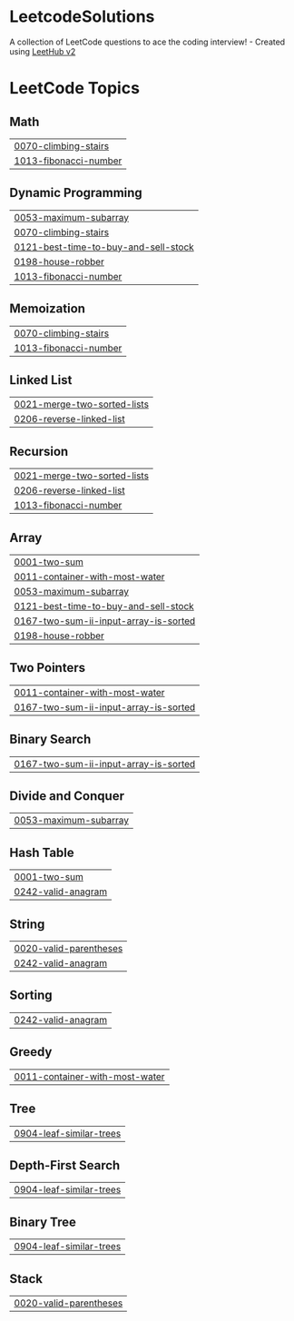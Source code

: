 # LeetcodeSolutions
A collection of LeetCode questions to ace the coding interview! - Created using [LeetHub v2](https://github.com/arunbhardwaj/LeetHub-2.0)

<!---LeetCode Topics Start-->
# LeetCode Topics
## Math
|  |
| ------- |
| [0070-climbing-stairs](https://github.com/Wiz-Rayyan/LeetcodeSolutions/tree/master/0070-climbing-stairs) |
| [1013-fibonacci-number](https://github.com/Wiz-Rayyan/LeetcodeSolutions/tree/master/1013-fibonacci-number) |
## Dynamic Programming
|  |
| ------- |
| [0053-maximum-subarray](https://github.com/Wiz-Rayyan/LeetcodeSolutions/tree/master/0053-maximum-subarray) |
| [0070-climbing-stairs](https://github.com/Wiz-Rayyan/LeetcodeSolutions/tree/master/0070-climbing-stairs) |
| [0121-best-time-to-buy-and-sell-stock](https://github.com/Wiz-Rayyan/LeetcodeSolutions/tree/master/0121-best-time-to-buy-and-sell-stock) |
| [0198-house-robber](https://github.com/Wiz-Rayyan/LeetcodeSolutions/tree/master/0198-house-robber) |
| [1013-fibonacci-number](https://github.com/Wiz-Rayyan/LeetcodeSolutions/tree/master/1013-fibonacci-number) |
## Memoization
|  |
| ------- |
| [0070-climbing-stairs](https://github.com/Wiz-Rayyan/LeetcodeSolutions/tree/master/0070-climbing-stairs) |
| [1013-fibonacci-number](https://github.com/Wiz-Rayyan/LeetcodeSolutions/tree/master/1013-fibonacci-number) |
## Linked List
|  |
| ------- |
| [0021-merge-two-sorted-lists](https://github.com/Wiz-Rayyan/LeetcodeSolutions/tree/master/0021-merge-two-sorted-lists) |
| [0206-reverse-linked-list](https://github.com/Wiz-Rayyan/LeetcodeSolutions/tree/master/0206-reverse-linked-list) |
## Recursion
|  |
| ------- |
| [0021-merge-two-sorted-lists](https://github.com/Wiz-Rayyan/LeetcodeSolutions/tree/master/0021-merge-two-sorted-lists) |
| [0206-reverse-linked-list](https://github.com/Wiz-Rayyan/LeetcodeSolutions/tree/master/0206-reverse-linked-list) |
| [1013-fibonacci-number](https://github.com/Wiz-Rayyan/LeetcodeSolutions/tree/master/1013-fibonacci-number) |
## Array
|  |
| ------- |
| [0001-two-sum](https://github.com/Wiz-Rayyan/LeetcodeSolutions/tree/master/0001-two-sum) |
| [0011-container-with-most-water](https://github.com/Wiz-Rayyan/LeetcodeSolutions/tree/master/0011-container-with-most-water) |
| [0053-maximum-subarray](https://github.com/Wiz-Rayyan/LeetcodeSolutions/tree/master/0053-maximum-subarray) |
| [0121-best-time-to-buy-and-sell-stock](https://github.com/Wiz-Rayyan/LeetcodeSolutions/tree/master/0121-best-time-to-buy-and-sell-stock) |
| [0167-two-sum-ii-input-array-is-sorted](https://github.com/Wiz-Rayyan/LeetcodeSolutions/tree/master/0167-two-sum-ii-input-array-is-sorted) |
| [0198-house-robber](https://github.com/Wiz-Rayyan/LeetcodeSolutions/tree/master/0198-house-robber) |
## Two Pointers
|  |
| ------- |
| [0011-container-with-most-water](https://github.com/Wiz-Rayyan/LeetcodeSolutions/tree/master/0011-container-with-most-water) |
| [0167-two-sum-ii-input-array-is-sorted](https://github.com/Wiz-Rayyan/LeetcodeSolutions/tree/master/0167-two-sum-ii-input-array-is-sorted) |
## Binary Search
|  |
| ------- |
| [0167-two-sum-ii-input-array-is-sorted](https://github.com/Wiz-Rayyan/LeetcodeSolutions/tree/master/0167-two-sum-ii-input-array-is-sorted) |
## Divide and Conquer
|  |
| ------- |
| [0053-maximum-subarray](https://github.com/Wiz-Rayyan/LeetcodeSolutions/tree/master/0053-maximum-subarray) |
## Hash Table
|  |
| ------- |
| [0001-two-sum](https://github.com/Wiz-Rayyan/LeetcodeSolutions/tree/master/0001-two-sum) |
| [0242-valid-anagram](https://github.com/Wiz-Rayyan/LeetcodeSolutions/tree/master/0242-valid-anagram) |
## String
|  |
| ------- |
| [0020-valid-parentheses](https://github.com/Wiz-Rayyan/LeetcodeSolutions/tree/master/0020-valid-parentheses) |
| [0242-valid-anagram](https://github.com/Wiz-Rayyan/LeetcodeSolutions/tree/master/0242-valid-anagram) |
## Sorting
|  |
| ------- |
| [0242-valid-anagram](https://github.com/Wiz-Rayyan/LeetcodeSolutions/tree/master/0242-valid-anagram) |
## Greedy
|  |
| ------- |
| [0011-container-with-most-water](https://github.com/Wiz-Rayyan/LeetcodeSolutions/tree/master/0011-container-with-most-water) |
## Tree
|  |
| ------- |
| [0904-leaf-similar-trees](https://github.com/Wiz-Rayyan/LeetcodeSolutions/tree/master/0904-leaf-similar-trees) |
## Depth-First Search
|  |
| ------- |
| [0904-leaf-similar-trees](https://github.com/Wiz-Rayyan/LeetcodeSolutions/tree/master/0904-leaf-similar-trees) |
## Binary Tree
|  |
| ------- |
| [0904-leaf-similar-trees](https://github.com/Wiz-Rayyan/LeetcodeSolutions/tree/master/0904-leaf-similar-trees) |
## Stack
|  |
| ------- |
| [0020-valid-parentheses](https://github.com/Wiz-Rayyan/LeetcodeSolutions/tree/master/0020-valid-parentheses) |
<!---LeetCode Topics End-->
